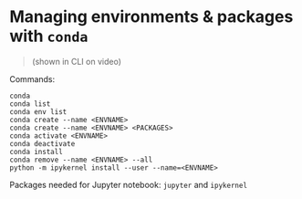 # Managing environments & packages with `conda`

> (shown in CLI on video)

Commands:
```
conda
conda list
conda env list
conda create --name <ENVNAME>
conda create --name <ENVNAME> <PACKAGES>
conda activate <ENVNAME>
conda deactivate
conda install
conda remove --name <ENVNAME> --all
python -m ipykernel install --user --name=<ENVNAME>
```

Packages needed for Jupyter notebook: `jupyter` and `ipykernel`